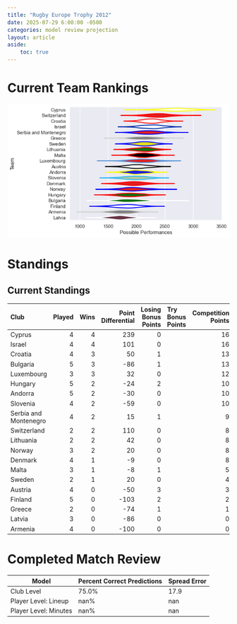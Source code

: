 ```yaml
---  
title: "Rugby Europe Trophy 2012"  
date: 2025-07-29 6:00:00 -0500  
categories: model review projection  
layout: article  
aside:  
    toc: true  
---
```

# Current Team Rankings


![Club Rankings](plots/rankings_Rugby_Europe_Trophy_2012.png)
# Standings

## Current Standings


| Club                  |   Played |   Wins |   Point Differential |   Losing Bonus Points | Try Bonus Points   |   Competition Points |
|:----------------------|---------:|-------:|---------------------:|----------------------:|:-------------------|---------------------:|
| Cyprus                |        4 |      4 |                  239 |                     0 |                    |                   16 |
| Israel                |        4 |      4 |                  101 |                     0 |                    |                   16 |
| Croatia               |        4 |      3 |                   50 |                     1 |                    |                   13 |
| Bulgaria              |        5 |      3 |                  -86 |                     1 |                    |                   13 |
| Luxembourg            |        3 |      3 |                   32 |                     0 |                    |                   12 |
| Hungary               |        5 |      2 |                  -24 |                     2 |                    |                   10 |
| Andorra               |        5 |      2 |                  -30 |                     0 |                    |                   10 |
| Slovenia              |        4 |      2 |                  -59 |                     0 |                    |                   10 |
| Serbia and Montenegro |        4 |      2 |                   15 |                     1 |                    |                    9 |
| Switzerland           |        2 |      2 |                  110 |                     0 |                    |                    8 |
| Lithuania             |        2 |      2 |                   42 |                     0 |                    |                    8 |
| Norway                |        3 |      2 |                   20 |                     0 |                    |                    8 |
| Denmark               |        4 |      1 |                   -9 |                     0 |                    |                    8 |
| Malta                 |        3 |      1 |                   -8 |                     1 |                    |                    5 |
| Sweden                |        2 |      1 |                   20 |                     0 |                    |                    4 |
| Austria               |        4 |      0 |                  -50 |                     3 |                    |                    3 |
| Finland               |        5 |      0 |                 -103 |                     2 |                    |                    2 |
| Greece                |        2 |      0 |                  -74 |                     1 |                    |                    1 |
| Latvia                |        3 |      0 |                  -86 |                     0 |                    |                    0 |
| Armenia               |        4 |      0 |                 -100 |                     0 |                    |                    0 |



# Completed Match Review


| Model | Percent Correct Predictions | Spread Error |
| ------ | ------ | ------ |
| Club Level | 75.0% | 17.9 |
| Player Level: Lineup | nan% | nan |
| Player Level: Minutes | nan% | nan |

